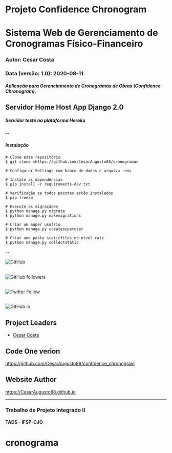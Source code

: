 Projeto Confidence Chronogram
=============================
Sistema Web de Gerenciamento de Cronogramas Físico-Financeiro
=============================================================
### Autor: Cesar Costa
### Data (versão: 1.0): 2020-08-11
##### Aplicação para Gerenciamento de Cronogramas de Obras (Confidence Chronogram).
## Servidor Home Host App Django 2.0
##### Servidor teste na plataforma Heroku
--
##### Instalação
```terminal
# Clone este repositório
$ git clone <https://github.com/CesarAugusto88/cronograma>

# Configurar Settings com banco de dados e arquivo .env

# Instale as dependências
$ pip install -r requirements-dev.txt

# Verificação se todos pacotes estão instalados
$ pip freeze

# Execute as migraçãoes
$ python manage.py migrate
$ python manage.py makemigrations

# Criar um Super usuário
$ python manage.py createsuperuser

# Criar uma pasta staticfiles no nível raiz
$ python manage.py collectstatic

```
--

![GitHub](https://img.shields.io/github/license/CesarAugusto88/confidence_chronogram)

##

![GitHub followers](https://img.shields.io/github/followers/CesarAugusto88?%20Follow&style=social)

##

![Twitter Follow](https://img.shields.io/twitter/follow/cesaraugustodem?style=social)

##

![GitHub.io](https://img.shields.io/badge/Github.io-CesarAugusto88.github.io-red)

## Project Leaders

 - [Cesar Costa](https://github.com/cesaraugusto88)

##

Code One verion
-------------------------------------------------------------

https://github.com/CesarAugusto88/confidence_chronogram

Website Author
-------------------------------------------------------------

https://CesarAugusto88.github.io

------------------------------------------------------------
### Trabalho de Projeto Integrado II
#### TADS - IFSP-CJO

# cronograma
